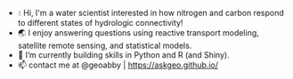 - :droplet: Hi, I'm a water scientist interested in how nitrogen and carbon respond to different states of hydrologic connectivity!
- :earth_asia: I enjoy answering questions using reactive transport modeling, satellite remote sensing, and statistical models.
- 🌱 I’m currently building skills in Python and R (and Shiny).
- 📫 contact me at @geoabby | https://askgeo.github.io/

<!---
askgeo/askgeo is a ✨ special ✨ repository because its `README.md` (this file) appears on your GitHub profile.
You can click the Preview link to take a look at your changes.
--->
